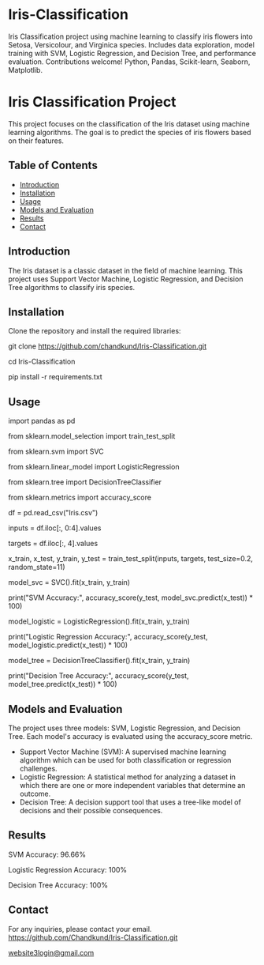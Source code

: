 # Iris-Classification
Iris Classification project using machine learning to classify iris flowers into Setosa, Versicolour, and Virginica species. Includes data exploration, model training with SVM, Logistic Regression, and Decision Tree, and performance evaluation. Contributions welcome! Python, Pandas, Scikit-learn, Seaborn, Matplotlib.
# Iris Classification Project

This project focuses on the classification of the Iris dataset using machine learning algorithms. The goal is to predict the species of iris flowers based on their features.

## Table of Contents

- [Introduction](#introduction)
- [Installation](#installation)
- [Usage](#usage)
- [Models and Evaluation](#models-and-evaluation)
- [Results](#results)
- [Contact](#contact)

## Introduction

The Iris dataset is a classic dataset in the field of machine learning. This project uses Support Vector Machine, Logistic Regression, and Decision Tree algorithms to classify iris species.

## Installation
Clone the repository and install the required libraries:

git clone https://github.com/chandkund/Iris-Classification.git

cd Iris-Classification

pip install -r requirements.txt

##  Usage
import pandas as pd

from sklearn.model_selection import train_test_split

from sklearn.svm import SVC

from sklearn.linear_model import LogisticRegression

from sklearn.tree import DecisionTreeClassifier

from sklearn.metrics import accuracy_score

df = pd.read_csv("Iris.csv")

inputs = df.iloc[:, 0:4].values

targets = df.iloc[:, 4].values

x_train, x_test, y_train, y_test = train_test_split(inputs, targets, test_size=0.2, random_state=11)

model_svc = SVC().fit(x_train, y_train)
 
print("SVM Accuracy:", accuracy_score(y_test, model_svc.predict(x_test)) * 100)

model_logistic = LogisticRegression().fit(x_train, y_train)

print("Logistic Regression Accuracy:", accuracy_score(y_test, model_logistic.predict(x_test)) * 100)

model_tree = DecisionTreeClassifier().fit(x_train, y_train)

print("Decision Tree Accuracy:", accuracy_score(y_test, model_tree.predict(x_test)) * 100)  

## Models and Evaluation

The project uses three models: SVM, Logistic Regression, and Decision Tree. Each model's accuracy is evaluated using the accuracy_score metric.
- Support Vector Machine (SVM): A supervised machine learning algorithm which can be used for both 
  classification or regression challenges.
- Logistic Regression: A statistical method for analyzing a dataset in which there are one or more 
  independent variables that determine an outcome.
- Decision Tree: A decision support tool that uses a tree-like model of decisions and their possible 
  consequences.
  
## Results

SVM Accuracy: 96.66%

Logistic Regression Accuracy: 100%

Decision Tree Accuracy: 100%

## Contact
For any inquiries, please contact your email.
https://github.com/Chandkund/Iris-Classification.git

website3login@gmail.com
